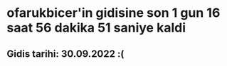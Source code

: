 # ofarukbicer'in gidisine son 1 gun 16 saat 56 dakika 51 saniye kaldi

## Gidis tarihi: 30.09.2022 :(